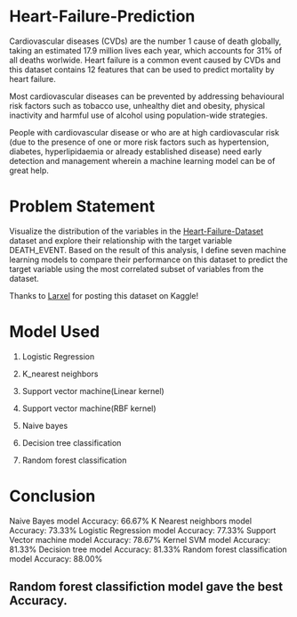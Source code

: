 # Heart-Failure-Prediction
Cardiovascular diseases (CVDs) are the number 1 cause of death globally, taking an estimated 17.9 million lives each year, which accounts for 31% of all deaths worlwide.
Heart failure is a common event caused by CVDs and this dataset contains 12 features that can be used to predict mortality by heart failure.

Most cardiovascular diseases can be prevented by addressing behavioural risk factors such as tobacco use, unhealthy diet and obesity, physical inactivity and harmful use of alcohol using population-wide strategies.

People with cardiovascular disease or who are at high cardiovascular risk (due to the presence of one or more risk factors such as hypertension, diabetes, hyperlipidaemia or already established disease) need early detection and management wherein a machine learning model can be of great help.


# Problem Statement
Visualize the distribution of the variables in the [Heart-Failure-Dataset](https://www.kaggle.com/andrewmvd/heart-failure-clinical-data) dataset and explore their relationship with the target variable DEATH_EVENT. 
Based on the result of this analysis, I define seven machine learning models to compare their performance on this dataset to predict the target variable using the most correlated subset of variables from the dataset.

Thanks to [Larxel](https://www.kaggle.com/andrewmvd) for posting this dataset on Kaggle!


# Model Used  
  1. Logistic Regression
  
  2. K_nearest neighbors
  
  3. Support vector machine(Linear kernel)
  
  4. Support vector machine(RBF kernel)
  
  5. Naive bayes
  
  6. Decision tree classification
  
  7. Random forest classification
  
# Conclusion

  Naive Bayes model Accuracy:  66.67% 
  K Nearest neighbors model Accuracy:  73.33% 
  Logistic Regression model Accuracy:  77.33% 
  Support Vector machine model Accuracy:  78.67% 
  Kernel SVM model Accuracy:  81.33% 
  Decision tree model Accuracy:  81.33% 
  Random forest classification model Accuracy:  88.00% 

## Random forest classifiction model gave the best Accuracy.
